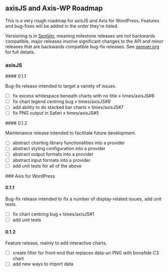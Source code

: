 ## axisJS and Axis-WP Roadmap

This is a very rough roadmap for axisJS and Axis for WordPress. Features and
bug-fixes will be added in the order they're listed.

Versioning is in [SemVer](http://www.semver.org), meaning milestone releases are
not backwards compatible, major releases involve significant changes to the API
and minor releases that are backwards compatible bug-fix releases.
See [semver.org](http://semver.org) for full details.

### axisJS

#### 0.1.1

Bug-fix release intended to target a variety of issues.

- [ ] fix excess whitespace beneath charts with no title » times/axisJS#8
- [ ] fix chart legend centring bug » times/axisJS#9
- [ ] add ability to do stacked bar charts » times/axisJS#7
- [ ] fix PNG output in Safari » times/axisJS#5

#### 0.1.2

Maintenance release intended to facilitate future development.

- [ ] abstract charting library functionalities into a provider
- [ ] abstract styling configuration into a provider
- [ ] abstract output formats into a provider
- [ ] abstract input formats into a provider
- [ ] add unit tests for all of the above

### Axis for WordPress

#### 0.1.1

Bug-fix release intended to fix a number of display-related issues, add unit
tests.

- [ ] fix chart centring bug » times/axisJS#1
- [ ] add unit tests

#### 0.1.2

Feature release, mainly to add interactive charts.

- [ ] create filter for front-end that replaces data-uri PNG with bonafide C3 chart
- [ ] add new ways to import data
